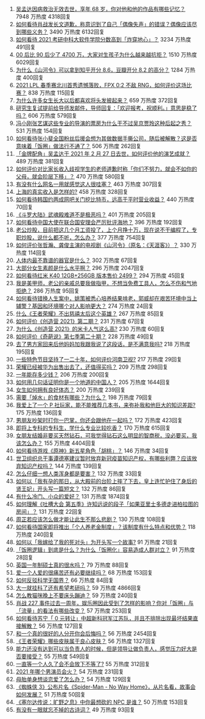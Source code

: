1. [吴孟达因病救治无效去世，享年 68 岁，你对他和他的作品有哪些记忆？](https://www.zhihu.com/question/446672229) 7948 万热度 4318回复
1. [如何看待肖战发长文道歉，称意识到了自己「偶像失声」的错误？偶像应该尽到哪些义务？](https://www.zhihu.com/question/446678380) 3490 万热度 6132回复
1. [如何看待 2021 考研中科大软件学院分数高到「炸穿地心」？](https://www.zhihu.com/question/446595679) 3234 万热度 491回复
1. [00 后比 90 后少了 4700 万，大家对生孩子为什么越来越抗拒？](https://www.zhihu.com/question/405043851) 1510 万热度 6029回复
1. [为什么《山河令》可以拿到知乎开分 8.6，豆瓣开分 8.2 的高分？](https://www.zhihu.com/question/446469264) 1284 万热度 400回复
1. [2021 LPL 春季赛北川首秀遗憾落败，FPX 0:2 不敌 RNG，如何评价这场比赛？](https://www.zhihu.com/question/446719346) 838 万热度 115回复
1. [为什么许多女生长大以后都喜欢将头发披起来？](https://www.zhihu.com/question/408289066) 659 万热度 372回复
1. [研究生复试提前给导师发邮件，导师回复：「欢迎报考，祝顺利。」意思是稳了吗？](https://www.zhihu.com/question/389701976) 606 万热度 579回复
1. [冯小刚张艺谋这些专业的导演的票房为什么干不过吴京贾玲这种后起之秀？](https://www.zhihu.com/question/446031220) 531 万热度 154回复
1. [如何看待张小斐全国粉丝后援会想为其做数据手撕公司，随后被解散？这是否意味着「饭圈」做法行不通了？](https://www.zhihu.com/question/446326595) 506 万热度 262回复
1. [「金牌配角」吴孟达于 2021 年 2 月 27 日去世，如何评价他的演艺成就？](https://www.zhihu.com/question/446674590) 489 万热度 381回复
1. [如何评价对比家长收入歧视学生的老师道歉时称「你们不努力，就会不如你的父母，就会阶层下移」？](https://www.zhihu.com/question/446635730) 470 万热度 580回复
1. [有没有什么网名一用就感觉这人很哇塞？](https://www.zhihu.com/question/446019130) 463 万热度 307回复
1. [上海的真实收入是怎样的?](https://www.zhihu.com/question/35101882) 458 万热度 328回复
1. [如何看待韩国约两成网吧关门挖比特币，远高于平时营业收益？](https://www.zhihu.com/question/446292809) 440 万热度 70回复
1. [《斗罗大陆》武魂殿难道不是极恶吗？](https://www.zhihu.com/question/434900268) 401 万热度 205回复
1. [如何看待中国大使在联合国安理会严厉批评海地？](https://www.zhihu.com/question/446554731) 396 万热度 192回复
1. [老公炒股，目前把这几个月工资投了，上个月挣十万，现在说不干编程了，专职炒股，说什么都不听，怎么办？](https://www.zhihu.com/question/419329722) 377 万热度 754回复
1. [如何评价张哲瀚、龚俊主演的电视剧《山河令》（原名：《天涯客》）？](https://www.zhihu.com/question/445758475) 330 万热度 114回复
1. [人体内最不靠谱的器官是什么？](https://www.zhihu.com/question/444561263) 302 万热度 67回复
1. [大部分女生素颜是什么水平啊？](https://www.zhihu.com/question/397929197) 296 万热度 2047回复
1. [如何看待红米 K40 12GB+256GB 版本售价 2499？](https://www.zhihu.com/question/446361890) 294 万热度 45回复
1. [我是美甲师，老公的亲戚总要我做指甲，不想当免费工具人，怎么不伤和气地拒绝？](https://www.zhihu.com/question/443463948) 286 万热度 95回复
1. [如何看待错换人生案中，姚策被悉心培养结果啃老，郭威却在艰苦环境中当上辅警？基因和环境哪个对人影响更大？](https://www.zhihu.com/question/446335298) 274 万热度 24回复
1. [什么《王者荣耀》不出慈禧太后这个英雄？](https://www.zhihu.com/question/444916804) 267 万热度 85回复
1. [如何评价《创造营 2021》第二期？](https://www.zhihu.com/question/446699379) 231 万热度 67回复
1. [为什么《创造营 2021》的米卡人气这么高?](https://www.zhihu.com/question/445617063) 230 万热度 60回复
1. [如何评价《奇葩说》第七季第二十期？](https://www.zhihu.com/question/446662101) 228 万热度 49回复
1. [去了男方家回来后他妈妈加我跟我说了这段话，是不满意我吗?](https://www.zhihu.com/question/446098776) 218 万热度 195回复
1. [一些特色节目坚持了一二十年，如何评价河南卫视?](https://www.zhihu.com/question/38370828) 217 万热度 29回复
1. [荣耀已经被华为出售出去了，还值得买吗？](https://www.zhihu.com/question/432650577) 209 万热度 298回复
1. [一年能存多少钱？](https://www.zhihu.com/question/437079465) 206 万热度 200回复
1. [如何用几句话证明你是一个地道的中国人？](https://www.zhihu.com/question/403427782) 205 万热度 1644回复
1. [女生如何拥有良好体态？](https://www.zhihu.com/question/48423595) 200 万热度 239回复
1. [需要「焯水」的食材有哪些？为什么？](https://www.zhihu.com/question/444952773) 198 万热度 79回复
1. [我爱上了一个 P 社玩家，能不能推荐几本书，来弥补我和他巨大的知识差距?](https://www.zhihu.com/question/444891908) 175 万热度 136回复
1. [男朋友吵架时打你一巴掌，你还会跟他在一起吗？](https://www.zhihu.com/question/445672038) 172 万热度 423回复
1. [即将上专科的专科生，学什么专业比较吃香？](https://www.zhihu.com/question/314772963) 170 万热度 615回复
1. [女朋友结婚非要买天然钻石，可我觉得钻石这么明显的智商税，没必要买，我该怎么办？](https://www.zhihu.com/question/422969084) 155 万热度 4404回复
1. [如何看待游戏《原神》新五星角色「胡桃」？](https://www.zhihu.com/question/446648806) 146 万热度 34回复
1. [世卫组织总干事谭德塞建议暂时放弃新冠疫苗知识产权，有哪些利弊？应该放弃知识产权吗？](https://www.zhihu.com/question/446629145) 144 万热度 139回复
1. [怎么仔细一想人类浑身都是要害？](https://www.zhihu.com/question/446401337) 132 万热度 33回复
1. [如何以「我有孕的那日，从大殿前的台阶上摔了下去，皇上连忙护住了身后的贤王妃」开头写一篇短文？](https://www.zhihu.com/question/424583928) 132 万热度 86回复
1. [有什么冷门、小众的爱好？](https://www.zhihu.com/question/22542607) 131 万热度 1874回复
1. [如何理解《吐槽大会 第五季》许知远说的段子「如果亚里士多德走进柏拉图的房间」？](https://www.zhihu.com/question/445950167) 131 万热度 22回复
1. [周芷若应该怎么做才能让此生不那么悲剧？](https://www.zhihu.com/question/440579318) 130 万热度 108回复
1. [如何看待国家即将推出「个人养老金制度」？该制度有什么特点和优势？](https://www.zhihu.com/question/446531212) 118 万热度 240回复
1. [如何以「我嫁给了我的死对头」为开头写一个故事?](https://www.zhihu.com/question/442498012) 91 万热度 21回复
1. [「饭圈逻辑」到底是什么？为什么「饭圈化」容易造成人群对立？](https://www.zhihu.com/question/446290978) 91 万热度 28回复
1. [英国一年制硕士真的很水吗？](https://www.zhihu.com/question/438526939) 79 万热度 88回复
1. [爱一个人爱的很痛苦还有必要继续吗？](https://www.zhihu.com/question/446205495) 68 万热度 153回复
1. [如何反驳科学无国界？](https://www.zhihu.com/question/445359929) 66 万热度 84回复
1. [大一就挂科了还有希望考研吗？](https://www.zhihu.com/question/408290593) 59 万热度 4866回复
1. [怎么教猫咪晚上不要床头蹦迪？](https://www.zhihu.com/question/440770837) 59 万热度 240回复
1. [肖战 227 事件过去一周年，娱乐圈因此受到了怎样的影响？你对「饭圈」与「流量」的看法有哪些改变？](https://www.zhihu.com/question/446119703) 57 万热度 253回复
1. [如何看待苏宁「 0 元转让」中超新科冠军江苏队，并且不排除出现最坏结果直接解散？](https://www.zhihu.com/question/446003322) 56 万热度 127回复
1. [和一个真的很好的人分开你会后悔吗？](https://www.zhihu.com/question/436779007) 56 万热度 2454回复
1. [《王者荣耀》哪些皮肤属于良心皮肤？](https://www.zhihu.com/question/287094159) 56 万热度 1327回复
1. [能力还没有达到可以当负责人的时候，但是领导让做负责人，感觉压力好大是否要接受？](https://www.zhihu.com/question/303455498) 55 万热度 549回复
1. [一直等一个人久了会不会放下不等了?](https://www.zhihu.com/question/444430664) 55 万热度 312回复
1. [2021 年哪个男演员会火？](https://www.zhihu.com/question/430869182) 54 万热度 231回复
1. [母胎单身想谈恋爱了怎么办？](https://www.zhihu.com/question/373853072) 54 万热度 129回复
1. [《蜘蛛侠 3》公布片名《Spider-Man - No Way Home》，从片名看，故事会如何发展？](https://www.zhihu.com/question/446253556) 51 万热度 50回复
1. [《塞尔达传说：旷野之息》中你最想砍的 NPC 是谁？](https://www.zhihu.com/question/378732341) 50 万热度 153回复
1. [有没有一眼就忘不掉的古诗词？](https://www.zhihu.com/question/442263225) 49 万热度 93回复